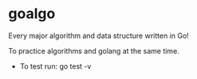 # goalgo
Every major algorithm and data structure written in Go!

To practice algorithms and golang at the same time.


- To test run: go test -v